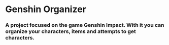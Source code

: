 # Genshin Organizer

### A project focused on the game Genshin Impact. With it you can organize your characters, items and attempts to get characters.